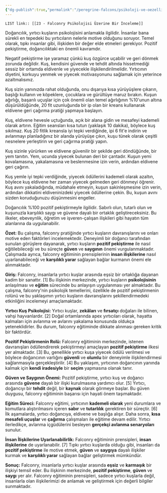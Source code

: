 ```yaml
---
{"dg-publish":true,"permalink":"/peregrine-falcons/psikoloji-ve-oezellikleri/23-falconry-psikolojisi-uezerine-bir-inceleme/"}
---
```


`LIST link:: [[23 - Falconry Psikolojisi Üzerine Bir İnceleme]] `

Doğancılık, yırtıcı kuşların psikolojisini anlamakla ilgilidir. İnsanlar bana sürekli en tepedeki bu yırtıcıların nelerle motive olduğunu soruyor. Temel olarak, tıpkı insanlar gibi, ilişkiden bir değer elde etmeleri gerekiyor. Pozitif pekiştirme, doğancılıktaki en önemli kavramdır.

Negatif pekiştirme işe yaramaz çünkü kuş özgürce uçabilir ve geri dönmek zorunda değildir. Kuş, kendisini güvende ve tehdit altında hissetmediği sessiz bir ortamda eldivenle ve yiyecekle ilişkilendirilmelidir. Yırtıcının diyetini, korkuyu yenmek ve yiyecek motivasyonunu sağlamak için yeterince azaltmalısınız.

Kuş sizin yanınızda rahat olduğunda, onu dışarıya kısa yürüyüşlere çıkarın, başlığı kullanın ve köpeklere, çocuklara ve gürültüye maruz bırakın. Kuşun ağırlığı, başarılı uçuşlar için çok önemli olan temel ağırlığının %10'unun altına düşürüldüğünde, 20 fit uzunluğunda bir ip olan bir kreans kullanarak eldivene geri çağırma pratiği yapmaya başlayın.

Kuş, eldivene hevesle uçtuğunda, açık bir alana gidin ve mesafeyi kademeli olarak artırın. Eğitim seansları kısa tutun (yaklaşık 10 dakika), böylece kuş sıkılmaz. Kuş 20 fitlik kreansla iyi tepki verdiğinde, ipi 6 fit'e indirin ve avlanmayı planladığınız bir alanda yürüyüşe çıkın, kuşu tünek olarak çeşitli nesnelere yerleştirin ve geri çağırma pratiği yapın.

Kuş sizinle yürürken ve eldivene güvenilir bir şekilde geri döndüğünde, bir yem tanıtın. Yem, ucunda yiyecek bulunan deri bir çantadır. Kuşun yemi kovalamasına, yakalamasına ve beslenmesine izin verin, ardından eldivene geri çağırın.

Kuş yemle iyi tepki verdiğinde, yiyecek ödüllerini kademeli olarak azaltın, böylece kuş eldivene her zaman yiyecek gelmeden geri dönmeyi öğrenir. Kuş avını yakaladığında, müdahale etmeyin, kuşun sakinleşmesine izin verin, ardından dikkatini eldiveninizdeki yiyecek ödüllerine çekin. Bu, kuşun avını sizden koruduğunuzu düşünmesini engeller. 

Doğancılık %100 pozitif pekiştirmeyle ilgilidir. Sabırlı olun, tutarlı olun ve kuşunuzla karşılıklı saygı ve güvene dayalı bir ortaklık geliştireceksiniz. Bu ilkeler, ebeveynlik, öğretim ve işveren-çalışan ilişkileri gibi hayatın tüm alanlarına da uygulanabilir. 


**Özet:** Bu çalışma, falconry pratiğinde yırtıcı kuşların davranışlarını ve onları motive eden faktörleri incelemektedir. Deneyimli bir doğancı tarafından sunulan görüşlere dayanarak, yırtıcı kuşların **pozitif pekiştirme** ile nasıl eğitilebileceği ve bu süreçte **güven** ve **saygının** önemi vurgulanmaktadır. Çalışmada ayrıca, falconry eğitiminin prensiplerinin **insan ilişkilerine** nasıl uyarlanabileceği ve **karşılıklı yarar** sağlayan bağlar kurmanın önemi ele alınmaktadır. 

**Giriş:** Falconry, insanlarla yırtıcı kuşlar arasında eşsiz bir ortaklığa dayanan kadim bir sanattır. [1] Bu ilişkinin merkezinde, yırtıcı kuşların **psikolojisinin** anlaşılması ve **eğitim** sürecinde bu anlayışın uygulanması yer almaktadır. Bu çalışma, falconry'nin psikolojik temellerini, özellikle de pozitif pekiştirmenin rolünü ve bu yaklaşımın yırtıcı kuşların davranışlarını şekillendirmedeki etkinliğini incelemeyi amaçlamaktadır. 

**Yırtıcı Kuş Psikolojisi:** Yırtıcı kuşlar, **zekâları** ve **fırsatçı** doğaları ile bilinen, vahşi hayvanlardır. [2] Doğal ortamlarında apex yırtıcıları olarak, hayatta kalmaları için avlanma ve avlarını yakalama konusunda oldukça yeteneklidirler. Bu durum, falconry eğitiminde dikkate alınması gereken kritik bir faktördür. 

**Pozitif Pekiştirmenin Rolü:** Falconry eğitiminin merkezinde, istenen davranışları ödüllendirerek pekiştirmeyi amaçlayan **pozitif pekiştirme** ilkesi yer almaktadır. [3] Bu, genellikle yırtıcı kuşa yiyecek ödülü verilmesi ve böylece doğancının varlığını **güvenli** ve **olumlu** bir deneyimle ilişkilendirmesi sağlanmasıyla gerçekleştirilir. [4] Bu yaklaşım, yırtıcının doğancının yanında kalmak için **kendi iradesiyle** bir **seçim** yapmasına olanak tanır.

**Güven ve Saygının Önemi:** Pozitif pekiştirme, yırtıcı kuş ve doğancı arasında **güvene** dayalı bir ilişki kurulmasına yardımcı olur. [5] Yırtıcı, doğancıyı bir **tehdit** değil, bir **kaynak** olarak görmeye başlar. Bu güven duygusu, falconry eğitiminin başarısı için hayati önem taşımaktadır. 

**Eğitim Süreci:** Falconry eğitimi, yırtıcının **kademeli olarak** yeni durumlara ve komutlara alıştırılmasını içeren **sabır** ve **tutarlılık** gerektiren bir süreçtir. [6] İlk aşamalarda, yırtıcı doğancıya, eldivene ve başlığa alışır. Daha sonra, **kısa mesafeli uçuşlar** ve **çağırma** çalışmaları ile eğitime devam edilir. Yırtıcı ilerledikçe, avlanma içgüdülerini besleyen **gerçekçi avlanma senaryoları** sunulur. 

**İnsan İlişkilerine Uyarlanabilirlik:** Falconry eğitiminin prensipleri, **insan ilişkilerine** de uyarlanabilir. [7] Tıpkı yırtıcı kuşlarda olduğu gibi, insanları da **pozitif pekiştirme** ile motive etmek, **güven** ve **saygıya** dayalı ilişkiler kurmak ve **karşılıklı yarar** sağlayan bağlar geliştirmek mümkündür.

**Sonuç:** Falconry, insanlarla yırtıcı kuşlar arasında **eşsiz** ve **karmaşık** bir ilişkiyi temsil eder. Bu ilişkinin merkezinde, **pozitif pekiştirme**, **güven** ve **saygı** yer alır. Falconry eğitiminin prensipleri, sadece yırtıcı kuşlarla değil, insanlarla olan ilişkilerimizi de anlamak ve geliştirmek için değerli bilgiler sunmaktadır.

